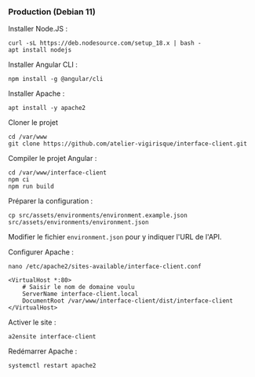 ### Production (Debian 11)

Installer Node.JS :
```
curl -sL https://deb.nodesource.com/setup_18.x | bash -
apt install nodejs
```

Installer Angular CLI :
```
npm install -g @angular/cli
```

Installer Apache :
```
apt install -y apache2
```

Cloner le projet
```
cd /var/www
git clone https://github.com/atelier-vigirisque/interface-client.git
```

Compiler le projet Angular :
```
cd /var/www/interface-client
npm ci
npm run build
```

Préparer la configuration :
```
cp src/assets/environments/environment.example.json src/assets/environments/environment.json
```

Modifier le fichier `environment.json` pour y indiquer l'URL de l'API.

Configurer Apache :
```
nano /etc/apache2/sites-available/interface-client.conf
```

```
<VirtualHost *:80>
    # Saisir le nom de domaine voulu
    ServerName interface-client.local
    DocumentRoot /var/www/interface-client/dist/interface-client
</VirtualHost>
```

Activer le site :
```
a2ensite interface-client
```

Redémarrer Apache :
```
systemctl restart apache2
```

